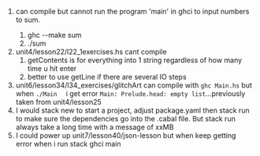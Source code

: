 1. <solve> can compile but cannot run the program 'main' in ghci to input numbers to sum.
   1.  ghc --make sum
   2.  ./sum
2. unit4/lesson22/l22_1exercises.hs cant compile
   1. getContents is for everything into 1 string regardless of how many time u hit enter
   2. better to use getLine if there are several IO steps
3. unit6/lesson34/l34_exercises/glitchArt can compile with `ghc Main.hs` but when `./Main  ` i get error `Main: Prelude.head: empty list`...previously taken from unit4/lesson25
4. I would stack new to start a project, adjust package.yaml then stack run to make sure the dependencies go into the .cabal file. But stack run always take a long time with a message of xxMB
5. I could power up unit7/lesson40/json-lesson but when keep getting error when i run stack ghci main
